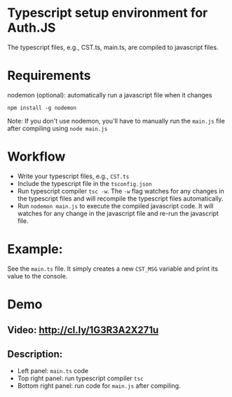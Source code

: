 # Typescript setup environment for Auth.JS

The typescript files, e.g., CST.ts, main.ts, are compiled to javascript files.

# Requirements

nodemon (optional): automatically run a javascript file when it changes

    npm install -g nodemon

Note: If you don't use nodemon, you'll have to manually run the `main.js` file after compiling using `node main.js`

# Workflow

- Write your typescript files, e.g., `CST.ts`
- Include the typescript file in the `tsconfig.json`
- Run typescript compiler `tsc -w`. The `-w` flag watches for any changes in the typescript files and will recompile the typescript files automatically.
- Run `nodemon main.js` to execute the compiled javascript code. It will watches for any change in the javascript file and re-run the javascript file.

# Example: 

See the `main.ts` file. It simply creates a new `CST_MSG` variable and print its value to the console.

# Demo 

## Video: http://cl.ly/1G3R3A2X271u

## Description: 

- Left panel: `main.ts` code
- Top right panel: run typescript compiler `tsc`
- Bottom right panel: run code for `main.js` after compiling.
